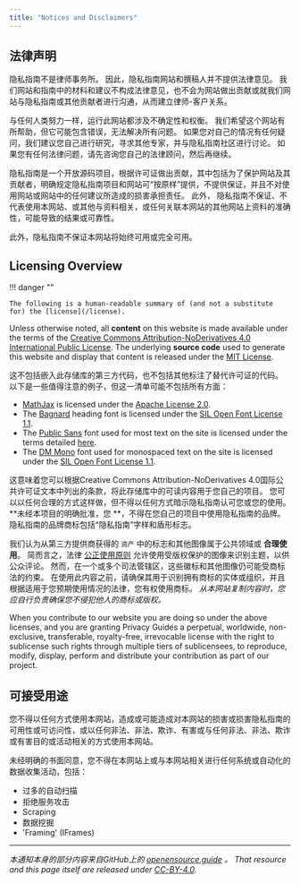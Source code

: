 ```yaml
---
title: "Notices and Disclaimers"
---
```


## 法律声明

隐私指南不是律师事务所。 因此，隐私指南网站和撰稿人并不提供法律意见。 我们网站和指南中的材料和建议不构成法律意见，也不会为网站做出贡献或就我们网站与隐私指南或其他贡献者进行沟通，从而建立律师-客户关系。

与任何人类努力一样，运行此网站都涉及不确定性和权衡。 我们希望这个网站有所帮助，但它可能包含错误，无法解决所有问题。 如果您对自己的情况有任何疑问，我们建议您自己进行研究，寻求其他专家，并与隐私指南社区进行讨论。 如果您有任何法律问题，请先咨询您自己的法律顾问，然后再继续。

隐私指南是一个开放源码项目，根据许可证做出贡献，其中包括为了保护网站及其贡献者，明确规定隐私指南项目和网站可“按原样”提供，不提供保证，并且不对使用网站或网站中的任何建议所造成的损害承担责任。 此外， 隐私指南不保证、不代表使用本网站、或其他与资料相关，或任何关联本网站的其他网站上资料的准确性，可能导致的结果或可靠性。

此外，隐私指南不保证本网站将始终可用或完全可用。

## Licensing Overview

!!! danger ""

    The following is a human-readable summary of (and not a substitute for) the [license](/license).

Unless otherwise noted, all **content** on this website is made available under the terms of the [Creative Commons Attribution-NoDerivatives 4.0 International Public License](https://github.com/privacyguides/privacyguides.org/blob/main/LICENSE). The underlying **source code** used to generate this website and display that content is released under the [MIT License](https://github.com/privacyguides/privacyguides.org/tree/main/LICENSE-CODE).

这不包括嵌入此存储库的第三方代码，也不包括其他标注了替代许可证的代码。 以下是一些值得注意的例子，但这一清单可能不包括所有方面：

* [MathJax](https://github.com/privacyguides/privacyguides.org/blob/main/theme/assets/javascripts/mathjax.js) is licensed under the [Apache License 2.0](https://github.com/privacyguides/privacyguides.org/blob/main/docs/assets/javascripts/LICENSE.mathjax.txt).
* The [Bagnard](https://github.com/privacyguides/brand/tree/main/WOFF/bagnard) heading font is licensed under the [SIL Open Font License 1.1](https://github.com/privacyguides/brand/blob/main/WOFF/bagnard/LICENSE.txt).
* The [Public Sans](https://github.com/privacyguides/brand/tree/main/WOFF/public_sans) font used for most text on the site is licensed under the terms detailed [here](https://github.com/privacyguides/brand/blob/main/WOFF/public_sans/LICENSE.txt).
* The [DM Mono](https://github.com/privacyguides/brand/tree/main/WOFF/dm_mono) font used for monospaced text on the site is licensed under the [SIL Open Font License 1.1](https://github.com/privacyguides/brand/blob/main/WOFF/dm_mono/LICENSE.txt).

这意味着您可以根据Creative Commons Attribution-NoDerivatives 4.0国际公共许可证文本中列出的条款，将此存储库中的可读内容用于您自己的项目。 您可以以任何合理的方式这样做，但不得以任何方式暗示隐私指南认可您或您的使用。 **未经本项目的明确批准，您 **，不得在您自己的项目中使用隐私指南的品牌。 隐私指南的品牌商标包括“隐私指南”字样和盾形标志。

我们认为从第三方提供商获得的 `资产` 中的标志和其他图像属于公共领域或 **合理使用**。 简而言之，法律 [公正使用原则](https://www.copyright.gov/fair-use/more-info.html) 允许使用受版权保护的图像来识别主题，以供公众评论。 然而，在一个或多个司法管辖区，这些徽标和其他图像仍可能受商标法的约束。 在使用此内容之前，请确保其用于识别拥有商标的实体或组织，并且根据适用于您预期使用情况的法律，您有权使用商标。 *从本网站复制内容时，您应自行负责确保您不侵犯他人的商标或版权。*

When you contribute to our website you are doing so under the above licenses, and you are granting Privacy Guides a perpetual, worldwide, non-exclusive, transferable, royalty-free, irrevocable license with the right to sublicense such rights through multiple tiers of sublicensees, to reproduce, modify, display, perform and distribute your contribution as part of our project.

## 可接受用途

您不得以任何方式使用本网站，造成或可能造成对本网站的损害或损害隐私指南的可用性或可访问性，或以任何非法、非法、欺诈、有害或与任何非法、非法、欺诈或有害目的或活动相关的方式使用本网站。

未经明确的书面同意，您不得在本网站上或与本网站相关进行任何系统或自动化的数据收集活动，包括：

* 过多的自动扫描
* 拒绝服务攻击
* Scraping
* 数据挖掘
* 'Framing' (IFrames)

---

*本通知本身的部分内容来自GitHub上的 [openensource.guide](https://github.com/github/opensource.guide/blob/master/notices.md) 。 That resource and this page itself are released under [CC-BY-4.0](https://creativecommons.org/licenses/by-sa/4.0/).*
